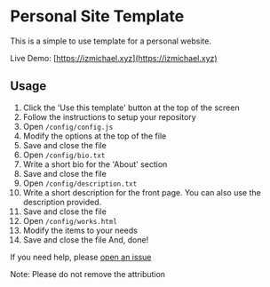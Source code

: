 # Personal Site Template

This is a simple to use template for a personal website.

Live Demo: [https://izmichael.xyz](https://izmichael.xyz)

## Usage

1. Click the 'Use this template' button at the top of the screen
2. Follow the instructions to setup your repository
3. Open `/config/config.js`
4. Modify the options at the top of the file
5. Save and close the file
6. Open `/config/bio.txt`
7. Write a short bio for the 'About' section
8. Save and close the file
9. Open `/config/description.txt`
10. Write a short description for the front page. You can also use the description provided.
11. Save and close the file
12. Open `/config/works.html`
13. Modify the items to your needs
14. Save and close the file
And, done!

If you need help, please [open an issue](https://github.com/IzMichael/Personal-Site/issues/new)

Note: Please do not remove the attribution